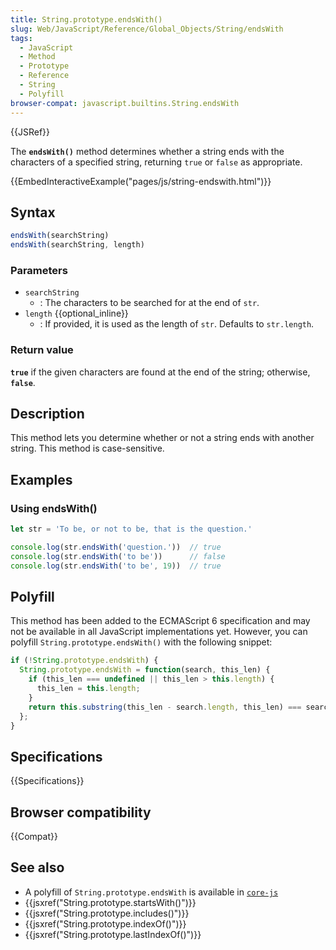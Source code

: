 ```yaml
---
title: String.prototype.endsWith()
slug: Web/JavaScript/Reference/Global_Objects/String/endsWith
tags:
  - JavaScript
  - Method
  - Prototype
  - Reference
  - String
  - Polyfill
browser-compat: javascript.builtins.String.endsWith
---
```

{{JSRef}}

The **`endsWith()`** method determines whether a string ends with the characters
of a specified string, returning `true` or `false` as appropriate.

{{EmbedInteractiveExample("pages/js/string-endswith.html")}}

## Syntax

```js
endsWith(searchString)
endsWith(searchString, length)
```

### Parameters

- `searchString`
  - : The characters to be searched for at the end of `str`.
- `length` {{optional_inline}}
  - : If provided, it is used as the length of `str`. Defaults to `str.length`.

### Return value

**`true`** if the given characters are found at the end of the string;
otherwise, **`false`**.

## Description

This method lets you determine whether or not a string ends with another string.
This method is case-sensitive.

## Examples

### Using endsWith()

```js
let str = 'To be, or not to be, that is the question.'

console.log(str.endsWith('question.'))  // true
console.log(str.endsWith('to be'))      // false
console.log(str.endsWith('to be', 19))  // true
```

## Polyfill

This method has been added to the ECMAScript 6 specification and may not be
available in all JavaScript implementations yet. However, you can polyfill
`String.prototype.endsWith()` with the following snippet:

```js
if (!String.prototype.endsWith) {
  String.prototype.endsWith = function(search, this_len) {
    if (this_len === undefined || this_len > this.length) {
      this_len = this.length;
    }
    return this.substring(this_len - search.length, this_len) === search;
  };
}
```

## Specifications

{{Specifications}}

## Browser compatibility

{{Compat}}

## See also

- A polyfill of `String.prototype.endsWith` is available in
  [`core-js`](https://github.com/zloirock/core-js#ecmascript-string-and-regexp)
- {{jsxref("String.prototype.startsWith()")}}
- {{jsxref("String.prototype.includes()")}}
- {{jsxref("String.prototype.indexOf()")}}
- {{jsxref("String.prototype.lastIndexOf()")}}
